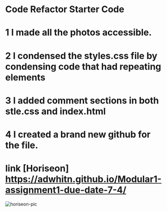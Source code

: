 # Code Refactor Starter Code

# 1 I made all the photos accessible.

# 2  I condensed the styles.css file by condensing code that had repeating elements

# 3 I added comment sections in both stle.css and index.html

# 4 I created a brand new github for the file.

# link [Horiseon] https://adwhitn.github.io/Modular1-assignment1-due-date-7-4/

![horiseon-pic](https://user-images.githubusercontent.com/85328844/125543544-eb302ee2-b289-4925-ad07-71ec2862dacc.JPG)
